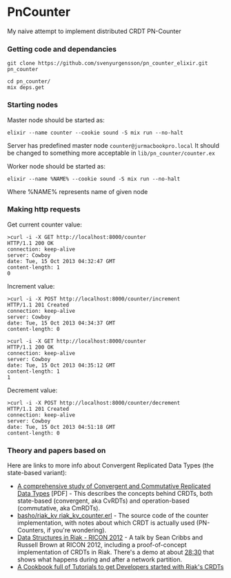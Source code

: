 # PnCounter

My naive attempt to implement distributed CRDT PN-Counter

### Getting code and dependancies

    git clone https://github.com/svenyurgensson/pn_counter_elixir.git pn_counter

    cd pn_counter/
    mix deps.get

### Starting nodes

Master node should be started as:

    elixir --name counter --cookie sound -S mix run --no-halt

Server has predefined master node `counter@jurmacbookpro.local`
It should be changed to something more acceptable in `lib/pn_counter/counter.ex`

Worker node should be started as:

    elixir --name %NAME% --cookie sound -S mix run --no-halt

Where %NAME% represents name of given node

### Making http requests

Get current counter value:

    >curl -i -X GET http://localhost:8000/counter
    HTTP/1.1 200 OK
    connection: keep-alive
    server: Cowboy
    date: Tue, 15 Oct 2013 04:32:47 GMT
    content-length: 1
    0

Increment value:

    >curl -i -X POST http://localhost:8000/counter/increment
    HTTP/1.1 201 Created
    connection: keep-alive
    server: Cowboy
    date: Tue, 15 Oct 2013 04:34:37 GMT
    content-length: 0

    >curl -i -X GET http://localhost:8000/counter
    HTTP/1.1 200 OK
    connection: keep-alive
    server: Cowboy
    date: Tue, 15 Oct 2013 04:35:12 GMT
    content-length: 1
    1


Decrement value:

    >curl -i -X POST http://localhost:8000/counter/decrement
    HTTP/1.1 201 Created
    connection: keep-alive
    server: Cowboy
    date: Tue, 15 Oct 2013 04:51:18 GMT
    content-length: 0


### Theory and papers based on

Here are links to more info about Convergent Replicated Data Types (the state-based variant):

- [A comprehensive study of Convergent and Commutative Replicated Data Types](http://hal.upmc.fr/docs/00/55/55/88/PDF/techreport.pdf) [PDF] - This describes the concepts behind CRDTs, both state-based (convergent, aka CvRDTs) and operation-based (commutative, aka CmRDTs).
- [basho/riak_kv riak_kv_counter.erl](https://github.com/basho/riak_kv/blob/master/src/riak_kv_counter.erl) - The source code of the counter implementation, with notes about which CRDT is actually used (PN-Counters, if you're wondering).
- [Data Structures in Riak - RICON 2012](http://vimeo.com/52414903) - A talk by Sean Cribbs and Russell Brown at RICON 2012, including a proof-of-concept implementation of CRDTs in Riak. There's a demo at about [28:30](http://vimeo.com/52414903#t=28m37s) that shows what happens during and after a network partition.
- [A Cookbook full of Tutorials to get Developers started with Riak's CRDTs](https://github.com/basho/riak_crdt_cookbook)
